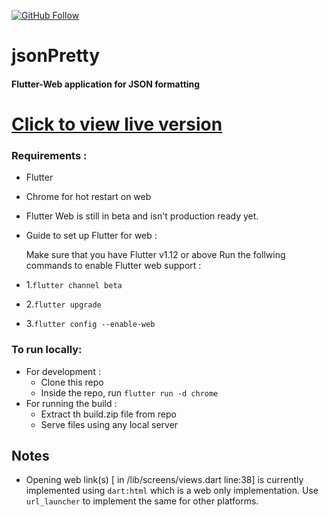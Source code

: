 [![GitHub Follow](https://img.shields.io/github/followers/bgrgv?style=social&logo=github)](https://github.com/bgrgv)

# jsonPretty
#### Flutter-Web application for JSON formatting

# [Click to view live version](https://www.blessinspeaks.com/jsonpretty)


### Requirements :
- Flutter
- Chrome for hot restart on web
- Flutter Web is still in beta and isn't production ready yet.
- Guide to set up Flutter for web :
	
	Make sure that you have Flutter v1.12 or above
		Run the follwing commands to enable Flutter web support :

 - 1.` flutter channel beta ` 

 - 2.` flutter upgrade `

 - 3.` flutter config --enable-web
 `

### To run locally:
- For development :
	- Clone this repo
	- Inside the repo, run `flutter run -d chrome`
- For running the build :
	 - Extract th build.zip file from repo
	 - Serve files using any local server
		
## Notes
- Opening web link(s) [ in /lib/screens/views.dart line:38] is currently implemented using `dart:html` which is a web only implementation. Use `url_launcher` to implement the same for other platforms.
